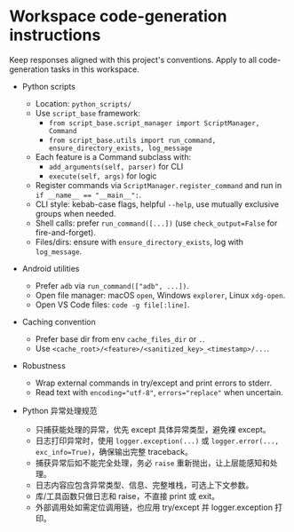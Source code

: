 # Workspace code-generation instructions

Keep responses aligned with this project's conventions. Apply to all code-generation tasks in this workspace.

- Python scripts
  - Location: `python_scripts/`
  - Use `script_base` framework:
    - `from script_base.script_manager import ScriptManager, Command`
    - `from script_base.utils import run_command, ensure_directory_exists, log_message`
  - Each feature is a Command subclass with:
    - `add_arguments(self, parser)` for CLI
    - `execute(self, args)` for logic
  - Register commands via `ScriptManager.register_command` and run in `if __name__ == "__main__":`.
  - CLI style: kebab-case flags, helpful `--help`, use mutually exclusive groups when needed.
  - Shell calls: prefer `run_command([...])` (use `check_output=False` for fire-and-forget).
  - Files/dirs: ensure with `ensure_directory_exists`, log with `log_message`.

- Android utilities
  - Prefer `adb` via `run_command(["adb", ...])`.
  - Open file manager: macOS `open`, Windows `explorer`, Linux `xdg-open`.
  - Open VS Code files: `code -g file[:line]`.

- Caching convention
  - Prefer base dir from env `cache_files_dir` or `.`.
  - Use `<cache_root>/<feature>/<sanitized_key>_<timestamp>/...`.


- Robustness
  - Wrap external commands in try/except and print errors to stderr.
  - Read text with `encoding="utf-8"`, `errors="replace"` when uncertain.

- Python 异常处理规范
  - 只捕获能处理的异常，优先 except 具体异常类型，避免裸 except。
  - 日志打印异常时，使用 `logger.exception(...)` 或 `logger.error(..., exc_info=True)`，确保输出完整 traceback。
  - 捕获异常后如不能完全处理，务必 `raise` 重新抛出，让上层能感知和处理。
  - 日志内容应包含异常类型、信息、完整堆栈，可选上下文参数。
  - 库/工具函数只做日志和 raise，不直接 print 或 exit。
  - 外部调用处如需定位调用链，也应用 try/except 并 logger.exception 打印。
